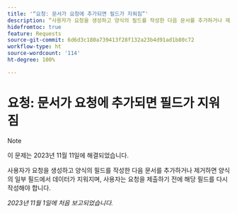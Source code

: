 ```yaml
---
title: '“요청: 문서가 요청에 추가되면 필드가 지워짐”'
description: “사용자가 요청을 생성하고 양식의 필드를 작성한 다음 문서를 추가하거나 제거하면 양식의 일부 필드에서 데이터가 지워지며, 사용자는 요청을 제출하기 전에 해당 필드를 다시 작성해야 합니다.”
hidefromtoc: true
feature: Requests
source-git-commit: 6d6d3c180a739413f28f132a23b4d91ad1b80c72
workflow-type: ht
source-wordcount: '114'
ht-degree: 100%

---
```



# 요청: 문서가 요청에 추가되면 필드가 지워짐

>[!NOTE]
>
>이 문제는 2023년 11월 11일에 해결되었습니다.

사용자가 요청을 생성하고 양식의 필드를 작성한 다음 문서를 추가하거나 제거하면 양식의 일부 필드에서 데이터가 지워지며, 사용자는 요청을 제출하기 전에 해당 필드를 다시 작성해야 합니다.

_2023년 11월 1일에 처음 보고되었습니다._
